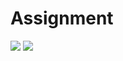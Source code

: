 # Assignment
<img src="https://capsule-render.vercel.app/api?type=slice&color=salmon&height=200&section=header&text=GitHub&fontSize=90" />

<img src="https://img.shields.io/badge/Visual Studio-skyblue?style=flat&logo=Visual Studio&logoColor=white"/>
 
